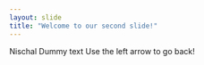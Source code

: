 ```yaml
---
layout: slide
title: "Welcome to our second slide!"
---
```

Nischal Dummy text
Use the left arrow to go back!
